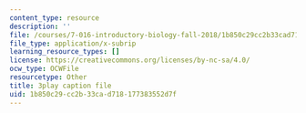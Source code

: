 ```yaml
---
content_type: resource
description: ''
file: /courses/7-016-introductory-biology-fall-2018/1b850c29cc2b33cad718177383552d7f_LhbtCTwtdDU.srt
file_type: application/x-subrip
learning_resource_types: []
license: https://creativecommons.org/licenses/by-nc-sa/4.0/
ocw_type: OCWFile
resourcetype: Other
title: 3play caption file
uid: 1b850c29-cc2b-33ca-d718-177383552d7f
---
```

